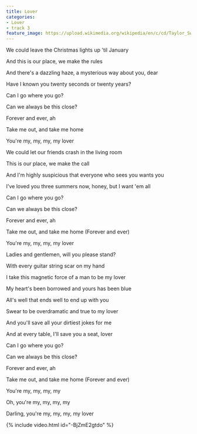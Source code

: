 ```yaml
---
title: Lover
categories:
- Lover
- track 3
feature_image: https://upload.wikimedia.org/wikipedia/en/c/cd/Taylor_Swift_-_Lover.png
--- 
```

We could leave the Christmas lights up 'til January

And this is our place, we make the rules

And there's a dazzling haze, a mysterious way about you, dear

Have I known you twenty seconds or twenty years?

Can I go where you go?

Can we always be this close?

Forever and ever, ah

Take me out, and take me home

You're my, my, my, my lover

We could let our friends crash in the living room

This is our place, we make the call

And I'm highly suspicious that everyone who sees you wants you

I've loved you three summers now, honey, but I want 'em all

Can I go where you go?

Can we always be this close?

Forever and ever, ah

Take me out, and take me home (Forever and ever)

You're my, my, my, my lover

Ladies and gentlemen, will you please stand?

With every guitar string scar on my hand

I take this magnetic force of a man to be my lover

My heart's been borrowed and yours has been blue

All's well that ends well to end up with you

Swear to be overdramatic and true to my lover

And you'll save all your dirtiest jokes for me

And at every table, I'll save you a seat, lover

Can I go where you go?

Can we always be this close?

Forever and ever, ah

Take me out, and take me home (Forever and ever)

You're my, my, my, my

Oh, you're my, my, my, my

Darling, you're my, my, my, my lover

{% include video.html id="-BjZmE2gtdo" %}

